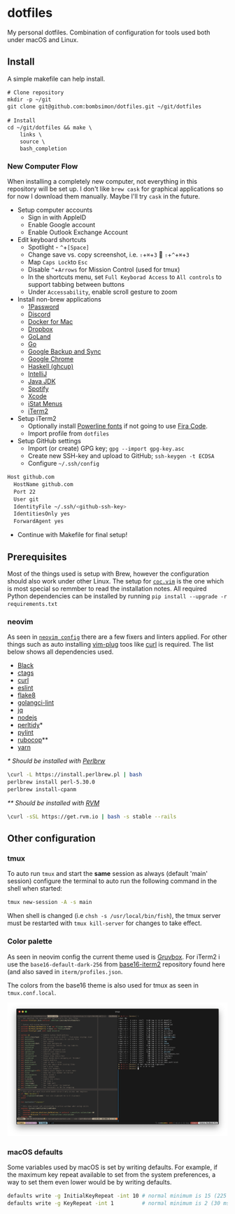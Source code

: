# dotfiles

My personal dotfiles. Combination of configuration for tools used both under
macOS and Linux.

## Install

A simple makefile can help install.

```
# Clone repository
mkdir -p ~/git
git clone git@github.com:bombsimon/dotfiles.git ~/git/dotfiles

# Install
cd ~/git/dotfiles && make \
    links \
    source \
    bash_completion
```

### New Computer Flow

When installing a completely new computer, not everything in this repository
will be set up. I don't like `brew cask` for graphical applications so for now I
download them manually. Maybe I'll try `cask` in the future.

* Setup computer accounts
  * Sign in with AppleID
  * Enable Google account
  * Enable Outlook Exchange Account
* Edit keyboard shortcuts
  * Spotlight - `^`+`[Space]`
  * Change save vs. copy screenshot, i.e. `⇧`+`⌘`+`3` 🔄 `⇧`+`^`+`⌘`+`3`
  * Map `Caps Lock`to `Esc`
  * Disable `^`+`Arrows` for Mission Control (used for tmux)
  * In the shortcuts menu, set `Full Keyborad Access` to `All controls` to support tabbing between buttons
  * Under `Accessability`, enable scroll gesture to zoom
* Install non-brew applications
  * [1Password](https://1password.com/downloads/mac/)
  * [Discord](https://discordapp.com/download)
  * [Docker for Mac](https://hub.docker.com/editions/community/docker-ce-desktop-mac)
  * [Dropbox](https://www.dropbox.com/)
  * [GoLand](https://www.jetbrains.com/go/?fromMenu)
  * [Go](https://golang.org/dl/)
  * [Google Backup and Sync](https://www.google.com/drive/download/backup-and-sync/)
  * [Google Chrome](https://www.google.com/chrome/)
  * [Haskell (ghcup)](https://www.haskell.org/ghcup/)
  * [IntelliJ](https://www.jetbrains.com/idea/download/#section=mac)
  * [Java JDK](https://www.oracle.com/technetwork/java/javase/downloads/jdk12-downloads-5295953.html)
  * [Spotify](https://www.spotify.com/se/download/mac/)
  * [Xcode](https://developer.apple.com/xcode/)
  * [iStat Menus](https://bjango.com/mac/istatmenus/)
  * [iTerm2](https://www.iterm2.com/downloads.html)
* Setup iTerm2
  * Optionally install [Powerline fonts](https://github.com/powerline/fonts) if not going to use [Fira Code](https://github.com/tonsky/FiraCode).
  * Import profile from `dotfiles`
* Setup GitHub settings
  * Import (or create) GPG key; `gpg --import gpg-key.asc`
  * Create new SSH-key and upload to GitHub; `ssh-keygen -t ECDSA`
  * Configure `~/.ssh/config`

```sh
Host github.com
  HostName github.com
  Port 22
  User git
  IdentityFile ~/.ssh/<github-ssh-key>
  IdentitiesOnly yes
  ForwardAgent yes
```
* Continue with Makefile for final setup!

## Prerequisites

Most of the things used is setup with Brew, however the configuration should
also work under other Linux. The setup for
[`coc.vim`](https://github.com/neoclide/coc.nvim) is the one which is most
special so remmber to read the installation notes. All required Python
dependencies can be installed by running `pip install --upgrade -r
requirements.txt`

### neovim

As seen in [`neovim config`](config/nvim/init.vim) there are a few fixers and
linters applied. For other things such as auto installing
[vim-plug](https://github.com/junegunn/vim-plug) toos like
[curl](https://curl.haxx.se/) is required. The list below shows all dependencies
used.

* [Black](https://github.com/python/black)
* [ctags](https://ctags.io/)
* [curl](https://curl.haxx.se/)
* [eslint](https://eslint.org/)
* [flake8](http://flake8.pycqa.org/en/latest/)
* [golangci-lint](https://github.com/golangci/golangci-lint)
* [jq](https://stedolan.github.io/jq/)
* [nodejs](https://nodejs.org/en/)
* [perltidy](https://metacpan.org/pod/perltidy)*
* [pylint](https://www.pylint.org/)
* [rubocop](https://github.com/rubocop-hq/rubocop)**
* [yarn](https://yarnpkg.com/en/)

*\* Should be installed with [Perlbrw](https://perlbrew.pl/)*

```sh
\curl -L https://install.perlbrew.pl | bash
perlbrew install perl-5.30.0
perlbrew install-cpanm
```

*\*\* Should be installed with [RVM](https://rvm.io)*

```sh
\curl -sSL https://get.rvm.io | bash -s stable --rails
```
## Other configuration

### tmux

To auto run `tmux` and start the **same** session as always (default 'main'
session) configure the terminal to auto run the following command in the shell
when started:

```sh
tmux new-session -A -s main
```

When shell is changed (i.e `chsh -s /usr/local/bin/fish`), the tmux server must
be restarted with `tmux kill-server` for changes to take effect.

### Color palette

As seen in neovim config the current theme used is
[Gruvbox](https://github.com/morhetz/gruvbox). For iTerm2 i use the
`base16-default-dark-256` from
[base16-iterm2](https://github.com/martinlindhe/base16-iterm2) repository found
here (and also saved in `iterm/profiles.json`.

The colors from the base16 theme is also used for tmux as seen in
`tmux.conf.local`.

![screenshot](img/screenshot02.png)

### macOS defaults

Some variables used by macOS is set by writing defaults. For example, if the
maximum key repeat available to set from the system preferences, a way to set
them even lower would be by writing defaults.

```sh
defaults write -g InitialKeyRepeat -int 10 # normal minimum is 15 (225 ms)
defaults write -g KeyRepeat -int 1         # normal minimum is 2 (30 ms)
```